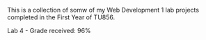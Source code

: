 This is a collection of somw of my Web Development 1 lab projects completed in the First Year of TU856.

Lab 4 - Grade received: 96%
